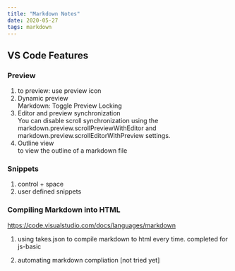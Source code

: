 ```yaml
---
title: "Markdown Notes"
date: 2020-05-27
tags: markdown
---
```


## VS Code Features

### Preview

1. to preview: use preview icon
2. Dynamic preview  
   Markdown: Toggle Preview Locking
3. Editor and preview synchronization  
   You can disable scroll synchronization using the markdown.preview.scrollPreviewWithEditor and markdown.preview.scrollEditorWithPreview settings.
4. Outline view  
   to view the outline of a markdown file

### Snippets

1. control + space
2. user defined snippets

### Compiling Markdown into HTML

https://code.visualstudio.com/docs/languages/markdown

1. using takes.json to compile markdown to html every time. completed for js-basic

2. automating markdown compliation [not tried yet]
